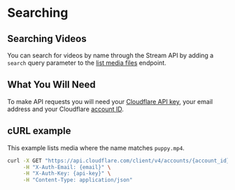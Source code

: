 # Searching

## Searching Videos

You can search for videos by name through the Stream API by adding a `search` query parameter to the [list media files](https://api.cloudflare.com/#stream-videos-list-videos) endpoint.

## What You Will Need

To make API requests you will need your [Cloudflare API key](https://www.cloudflare.com/a/account/my-account), your email address and your Cloudflare [account ID](https://www.cloudflare.com/a/overview/).

## cURL example

This example lists media where the name matches `puppy.mp4`.

```bash
curl -X GET "https://api.cloudflare.com/client/v4/accounts/{account_id}/stream?search=puppy.mp4" \
     -H "X-Auth-Email: {email}" \
     -H "X-Auth-Key: {api-key}" \
     -H "Content-Type: application/json"
```
